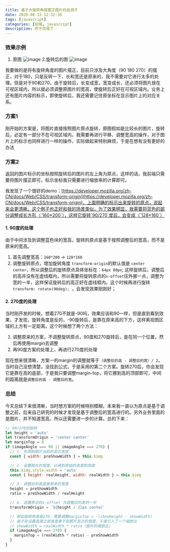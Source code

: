 ```yaml
---
title: 基于大旋转角度摆正图片的血泪汗
date: 2020-08-15 12:32:10
tags: [javascript]
categories: [前端, javascript]
description: 终于完成了
---
```


### 效果示例
1. 原图
![image](https://res.cloudinary.com/dwudaridr/image/upload/v1597467374/blog/transform-img-before.png)
2.旋转后的图
![image](https://res.cloudinary.com/dwudaridr/image/upload/v1597467374/blog/transform-img-after.png)

我要做的是将有旋转角度的图片摆正，目前只涉及大角度（90 180 270）的摆正，对于180，只是反转一下，长和宽还是原来的，我不需要对它进行太多的处理。但是对于90和270，由于旋转后，长变成宽，宽变成长，还必须将图片放在可视区域内，所以就必须调整原图片的宽高，使旋转后正好在可视区域内。业务上还有图片内容的标示，即使旋转后，我还需要记住原坐标在显示图片上的对应关系。

### 方案1
刚开始的方案是，将图片直接按照图片原点旋转，原图假如是比较长的图片，旋转后，必定有一部分不在可视区域内，我需要再进行平移、调整宽高的操作，对于图片上的标示也同样进行一样的操作，实际做起来特别麻烦，于是在想有没有更好的办法

### 方案2
返回的图片标示的坐标按照旋转后的图片的左上角为原点，这样的话，我前端只需要将图片摆正即可，标示坐标我只需要进行缩放率的计算即可。

我发现了一个很好的demo：[https://developer.mozilla.org/zh-CN/docs/Web/CSS/transform-origin](https://developer.mozilla.org/zh-CN/docs/Web/CSS/transform-origin)，上面明确的标示出来旋转的原点，说起来会更清晰。这个例子也正好和我的场景类似，为了效果明显，我需要将蓝色的部分调整成长方形（`160*200`），这样它旋转`90/270`度后，会变成（`128*160`）

#### 1. 90度的处理
由于中间涉及到调整蓝色块的宽高，旋转的原点是基于按照调整后的宽高，而不是原来的宽高。

1. 首先调整宽高：`160*200` -> `128*160`
2. 调整旋转原点，增加旋转角度
`transform-origin`的默认值是 `center center`，所以调整后的旋转原点具体坐标在：`64px 80px`; 这样旋转后，调整后的高并没有在虚线框内，所以需要将旋转原点的`x-offset`往外挪一点，调整为宽的一半，这样保证旋转后的高正好在虚线框内。这个时候再进行旋转`transform: rotate(90deg); `，会发现效果刚刚好；

#### 2. 270度的处理
当时刚开发的时候，想着270不就是-90吗，效果应该和90一样，但是直到看到效果，才发现，旋转角度是反的，-90旋转后，是靠在原来高的下方，这样离视图区域的上方有一定距离。这个时候想了两个方法：

1. 调整原来的方案，不调整旋转原点，90度和270旋转后，是在同一个位置，然后再使用margin去调整
2. 再90度方案的处理上，再进行270度的处理

现在想来很清晰，方案一的margin的调整就等于`（调整后的高 - 调整后的宽）/ 2`，当时自己没想清楚，没找到公式，于是采用的第二个方案。旋转270后，你会发现它是靠在高的底部，于是我只要调整margin-top，将它挪到高的顶部即可，中间的距离就是`调整后的高 - 调整后的宽`。

### 总结
今天总结下来很清晰，当时想方案的时候特别模糊，本来我一直以为原点是基于调整之前，后来自己研究的时候才发现是基于调整后的宽高进行的。另外业务里面的是图片，并不知道宽高，所以还需要进一步的计算。总的下来：

```js
// 90/270的旋转
let height = 'auto'
let transformOrigin = 'center center'
let marginTop = 0
if (imageAngle === 90 || imageAngle === 270) {
  // 1. 先得到图片当前的显示宽度
  const { width: preShowWidth } = this.$img

  // 2. 设置图片的宽度，以得到原始的高度和宽度
  this.$img.style.width = 'auto'
  const { height: realHeight, width: realWidth } = this.$img

  // 3. 调整后的高度是原来的宽度
  height = preShowWidth
  ratio = preShowWidth / realHeight

  // 4. 设置原点的x-offset 为调整后的高的一半
  transformOrigin = `${height / 2}px center`

  // 假如旋转角度是270，需要调整marginTop = -(showHeight - showWidth)
  // 由于在设置高度之前我是拿不到图片显示的宽度，于是引入了一个缩放比
  // showWidth = realWidth * ratio（图片的缩放比）
  if (imageAngle === 270) {
    marginTop = (realWidth * ratio) - preShowWidth
  }
}
```
